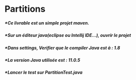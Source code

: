 # Partitions


##### *Ce livrable est un simple projet maven.
##### *Sur un éditeur java(eclipse ou Intellij IDE...), ouvrir le projet
##### *Dans settings, Verifier que le compiler Java est à : 1.8
##### *La version Java utilisée est : 11.0.5
##### *Lancer le test sur PartitionTest.java
